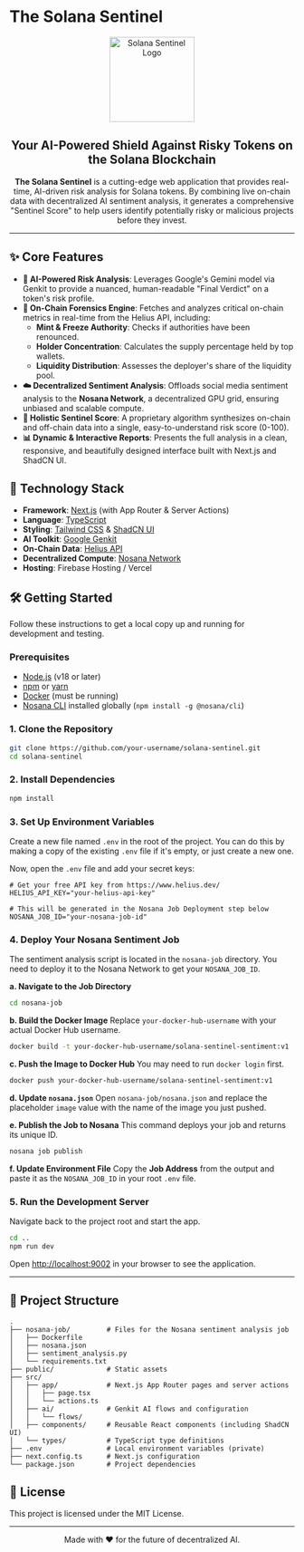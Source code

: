 # The Solana Sentinel

<p align="center">
  <img src="https://raw.githubusercontent.com/ashish-q/The-Solana-Sentinel/main/public/logo.png" alt="Solana Sentinel Logo" width="150">
</p>

<h2 align="center">Your AI-Powered Shield Against Risky Tokens on the Solana Blockchain</h2>

<p align="center">
  <strong>The Solana Sentinel</strong> is a cutting-edge web application that provides real-time, AI-driven risk analysis for Solana tokens. By combining live on-chain data with decentralized AI sentiment analysis, it generates a comprehensive "Sentinel Score" to help users identify potentially risky or malicious projects before they invest.
</p>

---

## ✨ Core Features

-   **🤖 AI-Powered Risk Analysis**: Leverages Google's Gemini model via Genkit to provide a nuanced, human-readable "Final Verdict" on a token's risk profile.
-   **🔗 On-Chain Forensics Engine**: Fetches and analyzes critical on-chain metrics in real-time from the Helius API, including:
    -   **Mint & Freeze Authority**: Checks if authorities have been renounced.
    -   **Holder Concentration**: Calculates the supply percentage held by top wallets.
    -   **Liquidity Distribution**: Assesses the deployer's share of the liquidity pool.
-   **☁️ Decentralized Sentiment Analysis**: Offloads social media sentiment analysis to the **Nosana Network**, a decentralized GPU grid, ensuring unbiased and scalable compute.
-   **💯 Holistic Sentinel Score**: A proprietary algorithm synthesizes on-chain and off-chain data into a single, easy-to-understand risk score (0-100).
-   **📊 Dynamic & Interactive Reports**: Presents the full analysis in a clean, responsive, and beautifully designed interface built with Next.js and ShadCN UI.

## 🚀 Technology Stack

-   **Framework**: [Next.js](https://nextjs.org/) (with App Router & Server Actions)
-   **Language**: [TypeScript](https://www.typescriptlang.org/)
-   **Styling**: [Tailwind CSS](https://tailwindcss.com/) & [ShadCN UI](https://ui.shadcn.com/)
-   **AI Toolkit**: [Google Genkit](https://firebase.google.com/docs/genkit)
-   **On-Chain Data**: [Helius API](https://www.helius.dev/)
-   **Decentralized Compute**: [Nosana Network](https://nosana.io/)
-   **Hosting**: Firebase Hosting / Vercel

## 🛠️ Getting Started

Follow these instructions to get a local copy up and running for development and testing.

### Prerequisites

-   [Node.js](https://nodejs.org/) (v18 or later)
-   [npm](https://www.npmjs.com/) or [yarn](https://yarnpkg.com/)
-   [Docker](https://www.docker.com/products/docker-desktop/) (must be running)
-   [Nosana CLI](https://docs.nosana.io/nodes/nosana-cli.html) installed globally (`npm install -g @nosana/cli`)

### 1. Clone the Repository

```bash
git clone https://github.com/your-username/solana-sentinel.git
cd solana-sentinel
```

### 2. Install Dependencies

```bash
npm install
```

### 3. Set Up Environment Variables

Create a new file named `.env` in the root of the project. You can do this by making a copy of the existing `.env` file if it's empty, or just create a new one.

Now, open the `.env` file and add your secret keys:

```env
# Get your free API key from https://www.helius.dev/
HELIUS_API_KEY="your-helius-api-key"

# This will be generated in the Nosana Job Deployment step below
NOSANA_JOB_ID="your-nosana-job-id"
```

### 4. Deploy Your Nosana Sentiment Job

The sentiment analysis script is located in the `nosana-job` directory. You need to deploy it to the Nosana Network to get your `NOSANA_JOB_ID`.

**a. Navigate to the Job Directory**
```bash
cd nosana-job
```

**b. Build the Docker Image**
Replace `your-docker-hub-username` with your actual Docker Hub username.
```bash
docker build -t your-docker-hub-username/solana-sentinel-sentiment:v1 .
```

**c. Push the Image to Docker Hub**
You may need to run `docker login` first.
```bash
docker push your-docker-hub-username/solana-sentinel-sentiment:v1
```

**d. Update `nosana.json`**
Open `nosana-job/nosana.json` and replace the placeholder `image` value with the name of the image you just pushed.

**e. Publish the Job to Nosana**
This command deploys your job and returns its unique ID.
```bash
nosana job publish
```

**f. Update Environment File**
Copy the **Job Address** from the output and paste it as the `NOSANA_JOB_ID` in your root `.env` file.

### 5. Run the Development Server

Navigate back to the project root and start the app.

```bash
cd ..
npm run dev
```

Open [http://localhost:9002](http://localhost:9002) in your browser to see the application.

---

## 📂 Project Structure

```
.
├── nosana-job/         # Files for the Nosana sentiment analysis job
│   ├── Dockerfile
│   ├── nosana.json
│   ├── sentiment_analysis.py
│   └── requirements.txt
├── public/             # Static assets
├── src/
│   ├── app/            # Next.js App Router pages and server actions
│   │   ├── page.tsx
│   │   └── actions.ts
│   ├── ai/             # Genkit AI flows and configuration
│   │   └── flows/
│   ├── components/     # Reusable React components (including ShadCN UI)
│   └── types/          # TypeScript type definitions
├── .env                # Local environment variables (private)
├── next.config.ts      # Next.js configuration
└── package.json        # Project dependencies
```

## 📄 License

This project is licensed under the MIT License.

---

<p align="center">
  Made with ❤️ for the future of decentralized AI.
</p>
